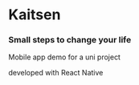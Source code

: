 # Kaitsen

### Small steps to change your life

Mobile app demo for a uni project

developed with React Native
